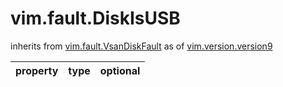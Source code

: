vim.fault.DiskIsUSB
===================
inherits from [vim.fault.VsanDiskFault](docs/vim.fault.VsanDiskFault.md)
as of [vim.version.version9](docs/vim.version.md)

| property | type | optional |
|:---------|:-----|:---------|
